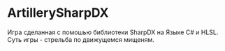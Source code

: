 # ArtillerySharpDX
Игра сделанная с помошью библиотеки SharpDX на Языке C# и HLSL. Суть игры - стрельба по движущемся мищеням. 
